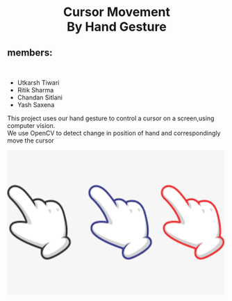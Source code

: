 


<center><h1>Cursor Movement <br>By Hand Gesture</h1></center>
<h2>members:</h2>
<br>
<ul>
<li>Utkarsh Tiwari</li>
<li>Ritik Sharma</li>
<li>Chandan Sitlani</li>
<li>Yash Saxena</li>
</ul>
<p>
This project uses our hand gesture to control a cursor on a screen,using computer vision.<br>
We use OpenCV to detect change in position of hand and correspondingly move the cursor
</p>
<img src="cursor1.png" alt="Cursor Image" width="500" height="333">
